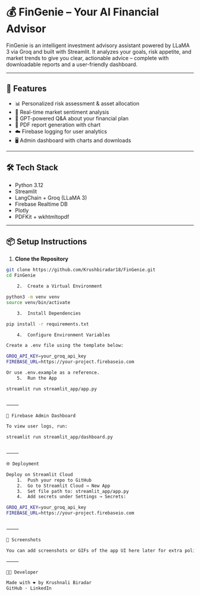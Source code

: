 

# 💰 FinGenie – Your AI Financial Advisor

FinGenie is an intelligent investment advisory assistant powered by LLaMA 3 via Groq and built with Streamlit. It analyzes your goals, risk appetite, and market trends to give you clear, actionable advice – complete with downloadable reports and a user-friendly dashboard.

---

## 🚀 Features

- 📊 Personalized risk assessment & asset allocation
- 📰 Real-time market sentiment analysis
- 🧠 GPT-powered Q&A about your financial plan
- 📄 PDF report generation with chart
- ☁️ Firebase logging for user analytics
- 🖥️ Admin dashboard with charts and downloads

---

## 🛠 Tech Stack

- Python 3.12
- Streamlit
- LangChain + Groq (LLaMA 3)
- Firebase Realtime DB
- Plotly
- PDFKit + wkhtmltopdf

---

## 📦 Setup Instructions

1. **Clone the Repository**
```bash
git clone https://github.com/Krushbiradar18/FinGenie.git
cd FinGenie

	2.	Create a Virtual Environment

python3 -m venv venv
source venv/bin/activate

	3.	Install Dependencies

pip install -r requirements.txt

	4.	Configure Environment Variables

Create a .env file using the template below:

GROQ_API_KEY=your_groq_api_key
FIREBASE_URL=https://your-project.firebaseio.com

Or use .env.example as a reference.
	5.	Run the App

streamlit run streamlit_app/app.py


⸻

🧪 Firebase Admin Dashboard

To view user logs, run:

streamlit run streamlit_app/dashboard.py


⸻

🌐 Deployment

Deploy on Streamlit Cloud
	1.	Push your repo to GitHub
	2.	Go to Streamlit Cloud → New App
	3.	Set file path to: streamlit_app/app.py
	4.	Add secrets under Settings → Secrets:

GROQ_API_KEY=your_groq_api_key
FIREBASE_URL=https://your-project.firebaseio.com


⸻

📸 Screenshots

You can add screenshots or GIFs of the app UI here later for extra polish.

⸻

👩‍💻 Developer

Made with ❤️ by Krushnali Biradar
GitHub · LinkedIn


